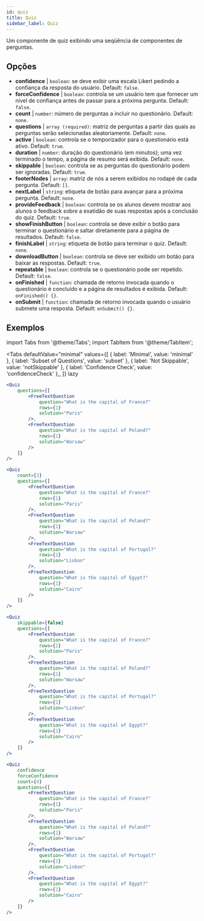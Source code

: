 ```yaml
---
id: quiz 
title: Quiz
sidebar_label: Quiz
---
```


Um componente de quiz exibindo uma seqüência de componentes de perguntas.

## Opções

* __confidence__ | `boolean`: se deve exibir uma escala Likert pedindo a confiança da resposta do usuário. Default: `false`.
* __forceConfidence__ | `boolean`: controla se um usuário tem que fornecer um nível de confiança antes de passar para a próxima pergunta. Default: `false`.
* __count__ | `number`: número de perguntas a incluir no questionário. Default: `none`.
* __questions__ | `array (required)`: matriz de perguntas a partir das quais as perguntas serão selecionadas aleatoriamente. Default: `none`.
* __active__ | `boolean`: controla se o temporizador para o questionário está ativo. Default: `true`.
* __duration__ | `number`: duração do questionário (em minutos); uma vez terminado o tempo, a página de resumo será exibida. Default: `none`.
* __skippable__ | `boolean`: controla se as perguntas do questionário podem ser ignoradas. Default: `true`.
* __footerNodes__ | `array`: matriz de nós a serem exibidos no rodapé de cada pergunta. Default: `[]`.
* __nextLabel__ | `string`: etiqueta de botão para avançar para a próxima pergunta. Default: `none`.
* __provideFeedback__ | `boolean`: controla se os alunos devem mostrar aos alunos o feedback sobre a exatidão de suas respostas após a conclusão do quiz. Default: `true`.
* __showFinishButton__ | `boolean`: controla se deve exibir o botão para terminar o questionário e saltar diretamente para a página de resultados. Default: `false`.
* __finishLabel__ | `string`: etiqueta de botão para terminar o quiz. Default: `none`.
* __downloadButton__ | `boolean`: controla se deve ser exibido um botão para baixar as respostas. Default: `true`.
* __repeatable__ | `boolean`: controla se o questionário pode ser repetido. Default: `false`.
* __onFinished__ | `function`: chamada de retorno invocada quando o questionário é concluído e a página de resultados é exibida. Default: `onFinished() {}`.
* __onSubmit__ | `function`: chamada de retorno invocada quando o usuário submete uma resposta. Default: `onSubmit() {}`.


## Exemplos

import Tabs from '@theme/Tabs';
import TabItem from '@theme/TabItem';

<Tabs
    defaultValue="minimal"
    values={[
        { label: 'Minimal', value: 'minimal' },
        { label: 'Subset of Questions', value: 'subset' },
        { label: 'Not Skippable', value: 'notSkippable' },
        { label: 'Confidence Check', value: 'confidenceCheck' },,
    ]}
    lazy
>

<TabItem value="minimal">

```jsx live
<Quiz
    questions={[
        <FreeTextQuestion 
            question="What is the capital of France?" 
            rows={1} 
            solution="Paris" 
        />,
        <FreeTextQuestion 
            question="What is the capital of Poland?" 
            rows={1} 
            solution="Warsaw" 
        />
    ]}
/>
```
</TabItem>

<TabItem value="subset">

```jsx live
<Quiz
    count={3}
    questions={[
        <FreeTextQuestion 
            question="What is the capital of France?" 
            rows={1} 
            solution="Paris" 
        />,
        <FreeTextQuestion 
            question="What is the capital of Poland?" 
            rows={1} 
            solution="Warsaw" 
        />,
        <FreeTextQuestion 
            question="What is the capital of Portugal?" 
            rows={1} 
            solution="Lisbon" 
        />,     
        <FreeTextQuestion 
            question="What is the capital of Egypt?" 
            rows={1} 
            solution="Cairo" 
        />
    ]}
/>
```
</TabItem>

<TabItem value="notSkippable" >

```jsx live
<Quiz
    skippable={false}
    questions={[
        <FreeTextQuestion 
            question="What is the capital of France?" 
            rows={1} 
            solution="Paris" 
        />,
        <FreeTextQuestion 
            question="What is the capital of Poland?" 
            rows={1} 
            solution="Warsaw" 
        />,
        <FreeTextQuestion 
            question="What is the capital of Portugal?" 
            rows={1} 
            solution="Lisbon" 
        />,     
        <FreeTextQuestion 
            question="What is the capital of Egypt?" 
            rows={1} 
            solution="Cairo" 
        />
    ]}
/>
```
</TabItem>

<TabItem value="confidenceCheck">

```jsx live
<Quiz
    confidence
    forceConfidence
    count={4}
    questions={[
        <FreeTextQuestion 
            question="What is the capital of France?" 
            rows={1} 
            solution="Paris" 
        />,
        <FreeTextQuestion 
            question="What is the capital of Poland?" 
            rows={1} 
            solution="Warsaw" 
        />,
        <FreeTextQuestion 
            question="What is the capital of Portugal?" 
            rows={1} 
            solution="Lisbon" 
        />,     
        <FreeTextQuestion 
            question="What is the capital of Egypt?" 
            rows={1} 
            solution="Cairo" 
        />
    ]}
/>
```
</TabItem>

</Tabs>
